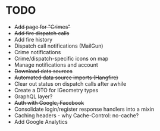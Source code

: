 # TODO

* ~~Add page for "Crimes"~~
* ~~Add fire dispatch calls~~
* Add fire history
* Dispatch call notifications (MailGun)
* Crime notifications
* Crime/dispatch-specific icons on map
* Manage notifications and account
* ~~Download data sources~~
* ~~Automated data source imports (Hangfire)~~
* Clear out status on dispatch calls after awhile
* Create a DTO for IGeometry types
* GraphQL layer?
* ~~Auth with Google, Facebook~~
* Consolidate login/register response handlers into a mixin
* Caching headers - why Cache-Control: no-cache?
* Add Google Analytics

